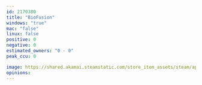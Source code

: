 ```yaml
---
id: 2170380
title: "BioFusion"
windows: "true"
mac: "false"
linux: false
positive: 0
negative: 0
estimated_owners: "0 - 0"
peak_ccu: 0

image: https://shared.akamai.steamstatic.com/store_item_assets/steam/apps/2170380/header.jpg?t=1729664409
opinions:
---
```

